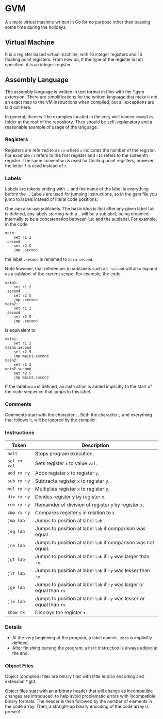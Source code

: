 GVM
===

A simple virtual machine written in Go for no purpose other than passing some time during the holidays.

## Virtual Machine

It is a register based virtual machine, with 16 integer registers and 16 floating point registers. From now on, if the type of the register is not specified, it is an integer register.

## Assembly Language

The assembly language is written in text format in files with the *.gsm extension. There are simplifications for the written language that make it not an exact map to the VM instructions when compiled, but all exceptions are laid out here.

In general, there will be examples located in the very well named `examples` folder at the root of the repository. They should be self-explanatory and a reasonable example of usage of the language.

### Registers

Registers are referred to as `rx` where `x` indicates the number of the register. For example `r1` refers to the first register and `r16` refers to the sixteenth register. The same convention is used for floating point registers, however the letter `f` is used instead of `r`.

### Labels

Labels are tokens ending with `:`, and the name of the label is everything before the `:`. Labels are used for jumping instructions, so in the gsm file you jump to labels instead of literal code positions.

One can also use sublabels. The basic idea is that after any given label `lab` is defined, any labels starting with a `.` will be a sublabel, being renamed internally to be a concatenation between `lab` and the sublabel. For example, in the code
```
main:
    set r1 2
.second
    set r2 5
    jmp .second
```
the label `.second` is renamed to `main.second`.

Note however, that references to sublabels such as `.second` will also expand as a sublabel of the current scope. For example, the code
```
main1:
    set r1 2
.second
    set r2 5
    jmp .second
main2:
    set r1 2
.second
    set r2 5
    jmp .second
```
is equivalent to
```
main1:
    set r1 2
main1.second
    set r2 5
    jmp main1.second
main2:
    set r1 2
main2.second
    set r2 5
    jmp main2.second
```

If the label `main` is defined, an instruction is added implicitly to the start of the code sequence that jumps to this label.

### Comments

Comments start with the character `;`. Both the character `;` and everything that follows it, will be ignored by the compiler.

### Instructions

Token|Description
-----|-----------
`halt`| Stops program execution.
`set rx val`| Sets register `x` to value `val`.
`add rx ry`| Adds register `x` to register `y`.
`sub rx ry`| Subtracts register `x` to register `y`.
`mul rx ry`| Multiplies register `x` to register `y`.
`div rx ry`| Divides register `y` by register `x`.
`rem rx ry`| Remainder of division of register `y` by register `x`.
`cmp rx ry`| Compares register `y` in relation to `x`.
`jmp lab` | Jumps to position at label `lab`.
`jeq lab` | Jumps to position at label `lab` if comparison was equal.
`jne lab` | Jumps to position at label `lab` if comparison was not equal.
`jgt lab` | Jumps to position at label `lab` if `ry` was larger than `rx`.
`jlt lab` | Jumps to position at label `lab` if `ry` was lesser than `rx`.
`jge lab` | Jumps to position at label `lab` if `ry` was larger or equal than `rx`.
`jle lab` | Jumps to position at label `lab` if `ry` was lesser or equal than `rx`.
`show rx` | Displays the register `x`.

### Details

* At the very beginning of the program, a label named `_zero` is implicitly defined.
* After finishing parsing the program, a `halt` instruction is always added at the end.

### Object Files

Object (compiled) files are binary files with little endian encoding and extension *.gbf.

Object files start with an arbitrary header that will change as incompatible changes are introduced, to help avoid problematic errors with incompatible binary formats. The header is then followed by the number of elements in the code array. Then, a straight-up binary encoding of the code array is present.
